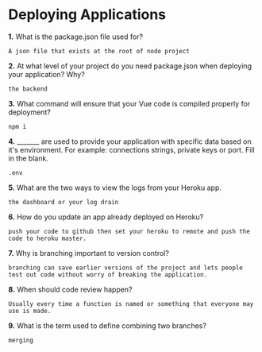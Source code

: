 # Deploying Applications

**1.** What is the package.json file used for?
<!-- enter you answer in the space below -->
```
A json file that exists at the root of node project

``` 
**2.** At what level of your project do you need package.json when deploying your application? Why?
<!-- enter you answer in the space below -->
```
the backend

```
**3.** What command will ensure that your Vue code is compiled properly for deployment?
<!-- enter you answer in the space below -->
```
npm i 

```
**4.** _______ are used to provide your application with specific data based on it's environment. For example: connections strings, private keys or port. Fill in the blank.
<!-- enter you answer in the space below -->
```
.env 

```
**5.** What are the two ways to view the logs from your Heroku app.
<!-- enter you answer in the space below -->
```
the dashboard or your log drain

```
**6.** How do you update an app already deployed on Heroku?
<!-- enter you answer in the space below -->
```
push your code to github then set your heroku to remote and push the code to heroku master.

```
**7.** Why is branching important to version control?
<!-- enter you answer in the space below -->
```
branching can save earlier versions of the project and lets people test out code without worry of breaking the application.

```
**8.** When should code review happen?
<!-- enter you answer in the space below -->
```
Usually every time a function is named or something that everyone may use is made.

```
**9.** What is the term used to define combining two branches?
<!-- enter you answer in the space below -->
```
merging 

```